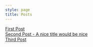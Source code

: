 ```yaml
---
style: page
title: Posts 
---
```

[First Post](_postz/one.md)    
[Second Post - A nice title would be nice](_postz/two.md)    
[Third Post](_postz/three.md)    


